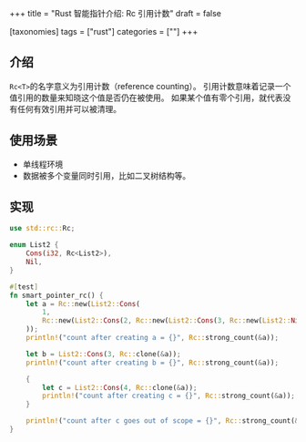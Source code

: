 +++
title = "Rust 智能指针介绍: Rc<T> 引用计数"
draft = false

[taxonomies]
tags = ["rust"]
categories = [""]
+++

## 介绍

`Rc<T>`的名字意义为引用计数（reference counting）。
引用计数意味着记录一个值引用的数量来知晓这个值是否仍在被使用。
如果某个值有零个引用，就代表没有任何有效引用并可以被清理。

## 使用场景

- 单线程环境
- 数据被多个变量同时引用，比如二叉树结构等。

## 实现

```rust
use std::rc::Rc;

enum List2 {
    Cons(i32, Rc<List2>),
    Nil,
}

#[test]
fn smart_pointer_rc() {
    let a = Rc::new(List2::Cons(
        1,
        Rc::new(List2::Cons(2, Rc::new(List2::Cons(3, Rc::new(List2::Nil))))),
    ));
    println!("count after creating a = {}", Rc::strong_count(&a));

    let b = List2::Cons(3, Rc::clone(&a));
    println!("count after creating b = {}", Rc::strong_count(&a));

    {
        let c = List2::Cons(4, Rc::clone(&a));
        println!("count after creating c = {}", Rc::strong_count(&a));
    }

    println!("count after c goes out of scope = {}", Rc::strong_count(&a));
}
```
